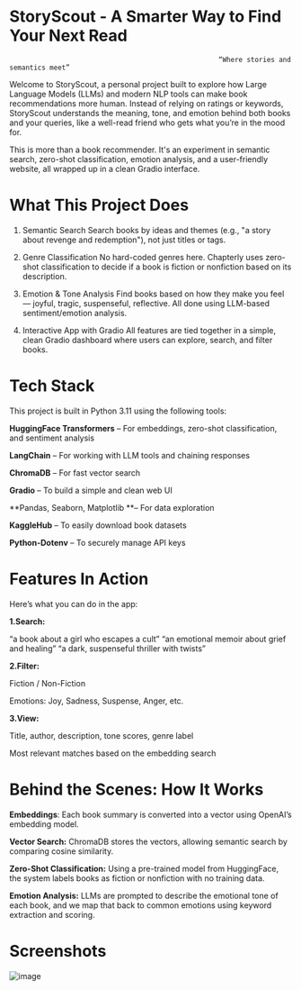 # StoryScout - A Smarter Way to Find Your Next Read
                                                        “Where stories and semantics meet”
                                                                  
Welcome to StoryScout, a personal project built to explore how Large Language Models (LLMs) and modern NLP tools can make book recommendations more human. Instead of relying on ratings or keywords, StoryScout understands the meaning, tone, and emotion behind both books and your queries, like a well-read friend who gets what you’re in the mood for.

This is more than a book recommender. It's an experiment in semantic search, zero-shot classification, emotion analysis, and a user-friendly website, all wrapped up in a clean Gradio interface.

 # What This Project Does
   1. Semantic Search
        Search books by ideas and themes (e.g., "a story about revenge and redemption"), not just titles or tags.
    
   2. Genre Classification
        No hard-coded genres here. Chapterly uses zero-shot classification to decide if a book is fiction or nonfiction based on its description.
    
   3. Emotion & Tone Analysis
        Find books based on how they make you feel — joyful, tragic, suspenseful, reflective. All done using LLM-based sentiment/emotion analysis.
    
  4. Interactive App with Gradio
        All features are tied together in a simple, clean Gradio dashboard where users can explore, search, and filter books.
    

# Tech Stack
   This project is built in Python 3.11 using the following tools:
  
   **HuggingFace Transformers** – For embeddings, zero-shot classification, and sentiment analysis
  
   **LangChain** – For working with LLM tools and chaining responses
  
   **ChromaDB** – For fast vector search
  
   **Gradio** – To build a simple and clean web UI
  
   **Pandas, Seaborn, Matplotlib **– For data exploration
  
   **KaggleHub** – To easily download book datasets
    
   **Python-Dotenv** – To securely manage API keys


# Features In Action
  Here’s what you can do in the app:

 **1.Search:**
  
  “a book about a girl who escapes a cult”
  “an emotional memoir about grief and healing”
  “a dark, suspenseful thriller with twists”
  
**2.Filter:**
  
  Fiction / Non-Fiction
  
  Emotions: Joy, Sadness, Suspense, Anger, etc.
  
**3.View:**
  
  Title, author, description, tone scores, genre label
  
  Most relevant matches based on the embedding search


 # Behind the Scenes: How It Works

**Embeddings**: Each book summary is converted into a vector using OpenAI’s embedding model.

**Vector Search:** ChromaDB stores the vectors, allowing semantic search by comparing cosine similarity.

**Zero-Shot Classification:** Using a pre-trained model from HuggingFace, the system labels books as fiction or nonfiction with no training data.

**Emotion Analysis:** LLMs are prompted to describe the emotional tone of each book, and we map that back to common emotions using keyword extraction and scoring.

# Screenshots
![image](https://github.com/user-attachments/assets/203deba3-671c-40ca-ba3c-cb7b48ea3faf)
